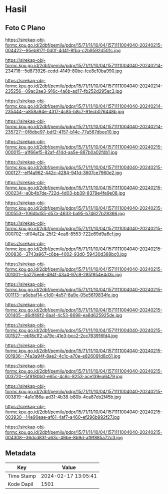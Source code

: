 # Hasil

## Foto C Plano

https://sirekap-obj-formc.kpu.go.id/2dbf/pemilu/pdpr/15/71/11/10/04/1571111004040-20240215-004422--95eb817f-0d0f-4d41-8fba-c2b9592d501c.jpg

https://sirekap-obj-formc.kpu.go.id/2dbf/pemilu/pdpr/15/71/11/10/04/1571111004040-20240214-234716--5d873926-ccdd-4149-80be-fce8e10ba990.jpg

https://sirekap-obj-formc.kpu.go.id/2dbf/pemilu/pdpr/15/71/11/10/04/1571111004040-20240214-235256--09ac2ae3-916c-4a6b-ad17-fb252d295ac3.jpg

https://sirekap-obj-formc.kpu.go.id/2dbf/pemilu/pdpr/15/71/11/10/04/1571111004040-20240214-235444--a858a94e-4317-4c85-b8c7-91ecb076448b.jpg

https://sirekap-obj-formc.kpu.go.id/2dbf/pemilu/pdpr/15/71/11/10/04/1571111004040-20240214-235727--0f8dbe97-bdf2-4157-b14c-77a567dbee10.jpg

https://sirekap-obj-formc.kpu.go.id/2dbf/pemilu/pdpr/15/71/11/10/04/1571111004040-20240215-000015--a1f66ef5-82af-414d-aa5e-887b0a02fdb1.jpg

https://sirekap-obj-formc.kpu.go.id/2dbf/pemilu/pdpr/15/71/11/10/04/1571111004040-20240215-000127--eff4a962-442c-4284-941d-3607ce7960e2.jpg

https://sirekap-obj-formc.kpu.go.id/2dbf/pemilu/pdpr/15/71/11/10/04/1571111004040-20240215-000234--a0b4b7de-722d-4d03-bb39-8379e4fe9e08.jpg

https://sirekap-obj-formc.kpu.go.id/2dbf/pemilu/pdpr/15/71/11/10/04/1571111004040-20240215-000553--106dbd55-d57a-4633-ba95-b74627b28366.jpg

https://sirekap-obj-formc.kpu.go.id/2dbf/pemilu/pdpr/15/71/11/10/04/1571111004040-20240215-000702--df04a12a-25f2-4ea8-8553-722e69d9a6cf.jpg

https://sirekap-obj-formc.kpu.go.id/2dbf/pemilu/pdpr/15/71/11/10/04/1571111004040-20240215-000836--3743a967-c6be-4002-93d0-59430d388bc0.jpg

https://sirekap-obj-formc.kpu.go.id/2dbf/pemilu/pdpr/15/71/11/10/04/1571111004040-20240215-001001--5a275ee6-494f-43a4-97c9-285f954e4d3c.jpg

https://sirekap-obj-formc.kpu.go.id/2dbf/pemilu/pdpr/15/71/11/10/04/1571111004040-20240215-001113--a6ebaf14-c1d0-4a57-8a9e-05e5619834fe.jpg

https://sirekap-obj-formc.kpu.go.id/2dbf/pemilu/pdpr/15/71/11/10/04/1571111004040-20240215-001405--d6df48f2-8aa1-4c53-8698-ea8d625925de.jpg

https://sirekap-obj-formc.kpu.go.id/2dbf/pemilu/pdpr/15/71/11/10/04/1571111004040-20240215-001527--eb18c1f2-a79c-41e3-bcc2-2cc763916fd4.jpg

https://sirekap-obj-formc.kpu.go.id/2dbf/pemilu/pdpr/15/71/11/10/04/1571111004040-20240215-001936--74a3a94f-8ae2-4c1c-a70e-e826091d8c61.jpg

https://sirekap-obj-formc.kpu.go.id/2dbf/pemilu/pdpr/15/71/11/10/04/1571111004040-20240215-003720--5f9180b0-e65c-4c6c-8253-ace139ea6479.jpg

https://sirekap-obj-formc.kpu.go.id/2dbf/pemilu/pdpr/15/71/11/10/04/1571111004040-20240215-003819--4a1e186a-ad31-4b38-b80b-4ca87eb2f45b.jpg

https://sirekap-obj-formc.kpu.go.id/2dbf/pemilu/pdpr/15/71/11/10/04/1571111004040-20240215-003930--14e90eae-af61-4af7-a460-ef296b992f27.jpg

https://sirekap-obj-formc.kpu.go.id/2dbf/pemilu/pdpr/15/71/11/10/04/1571111004040-20240215-004308--36dcd83f-a63c-49be-8b9d-af9f885a72c3.jpg


## Metadata

| Key        | Value               |
| ---------- | ------------------- |
| Time Stamp | 2024-02-17 13:05:41 |
| Kode Dapil | 1501                |



